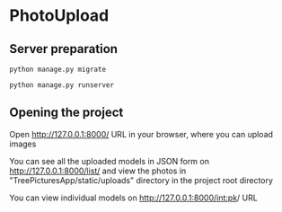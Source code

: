 # PhotoUpload

## Server preparation
```console
python manage.py migrate
```
```console
python manage.py runserver
```

## Opening the project
Open http://127.0.0.1:8000/ URL in your browser, where you can upload images

You can see all the uploaded models in JSON form on http://127.0.0.1:8000/list/ and view the photos in "TreePicturesApp/static/uploads" directory in the project root directory

You can view individual models on http://127.0.0.1:8000/<int:pk>/ URL
